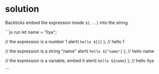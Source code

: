 # solution

Backticks embed the expression inside `${...}` into the string.

\`\`\`js run let name = "Ilya";

// the expression is a number 1 alert\( `hello ${1}` \); // hello 1

// the expression is a string "name" alert\( `hello ${"name"}` \); // hello name

// the expression is a variable, embed it alert\( `hello ${name}` \); // hello Ilya

\`\`\`

